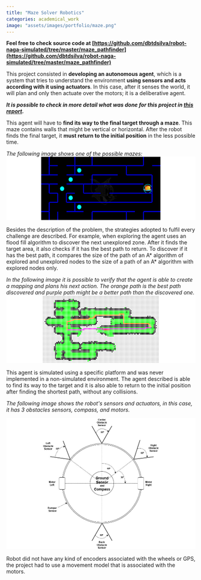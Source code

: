 ```yaml
---
title: "Maze Solver Robotics"
categories: academical_work
image: "assets/images/portfolio/maze.png"
---
```


**Feel free to check source code at [https://github.com/dbtdsilva/robot-naga-simulated/tree/master/maze_pathfinder](https://github.com/dbtdsilva/robot-naga-simulated/tree/master/maze_pathfinder)**

This project consisted in **developing an autonomous agent**, which is a system that tries to understand the environment **using sensors and acts according with it using actuators**. In this case, after it senses the world, it will plan and only then actuate over the motors; it is a deliberative agent.

**_It is possible to check in more detail what was done for this project in [this report](https://github.com/dbtdsilva/robot-naga-simulated/blob/master/docs/maze_pathfinder_report.pdf)._**

This agent will have to **find its way to the final target through a maze**. This maze contains walls that might be vertical or horizontal. After the robot finds the final target, it **must return to the initial position** in the less possible time.

_The following image shows one of the possible mazes:_
![One possible maze](assets/images/portfolio/description/maze.png)

Besides the description of the problem, the strategies adopted to fulfil every challenge are described. For example, when exploring the agent uses an flood fill algorithm to discover the next unexplored zone.
After it finds the target area, it also checks if it has the best path to return. To discover if it has the best path, it compares the size of the path of an A* algorithm of explored and unexplored nodes to the size of a path of an A* algorithm with explored nodes only.

_In the following image it is possible to verify that the agent is able to create a mapping and plans his next action. The orange path is the best path discovered and purple path might be a better path than the discovered one._
![Agent mapping](assets/images/portfolio/description/astar.png)

This agent is simulated using a specific platform and was never implemented in a non-simulated environment. The agent described is able to find its way to the target and it is also able to return to the initial position after finding the shortest path, without any collisions.

_The following image shows the robot's sensors and actuators, in this case, it has 3 obstacles sensors, compass, and motors._

![Razernaga sensors and actuators](assets/images/portfolio/description/razernaga.jpg)

Robot did not have any kind of encoders associated with the wheels or GPS, the project had to use a movement model that is associated with the motors.